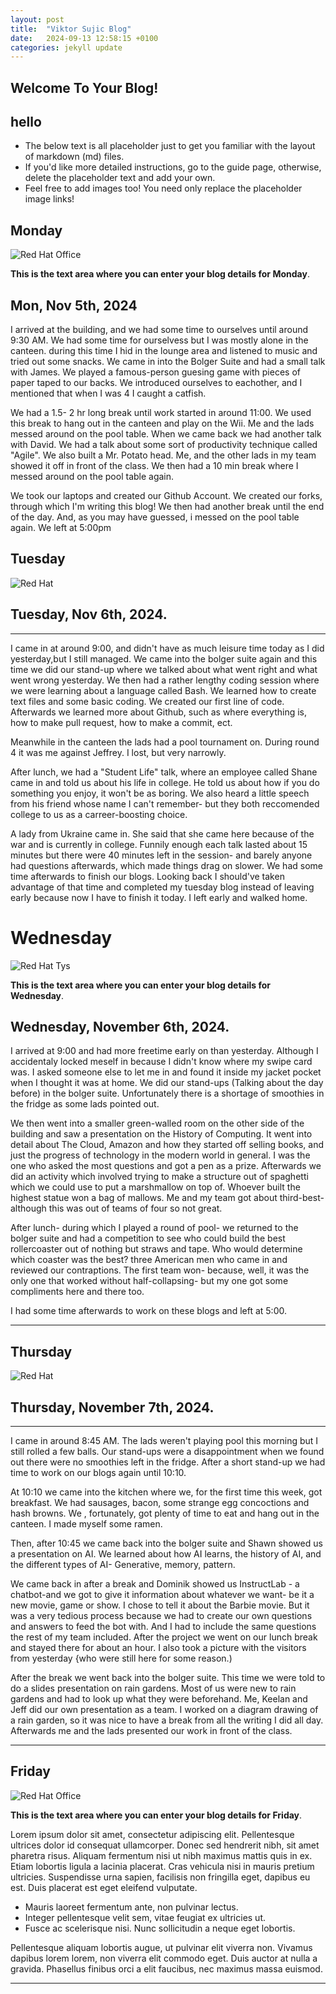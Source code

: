 ```yaml
---
layout: post
title:  "Viktor Sujic Blog"
date:   2024-09-13 12:58:15 +0100
categories: jekyll update
---
```


## Welcome To Your Blog! 
## hello

* The below text is all placeholder just to get you familiar with the layout of markdown (md) files.
* If you'd like more detailed instructions, go to the guide page, otherwise, delete the placeholder text and add your own.
* Feel free to add images too! You need only replace the placeholder image links!


## Monday
![Red Hat Office](https://ctsgroup.ie/images/made/images/uploads/clients/IMG_0606_960_550_s_c1.JPG "Red Hat Waterford")

**This is the text area where you can enter your blog details for Monday**.


Mon, Nov 5th, 2024
-----------------
I arrived at the building, and we had some time to ourselves until around 9:30 AM. We had some time for ourselvess but I was mostly alone in the canteen. 
during this time I hid in the lounge area and listened to music and tried out some snacks.
We came in into the Bolger Suite and had a small talk with James. We played a famous-person guesing game with pieces of paper taped to our backs.
We introduced ourselves to eachother, and I mentioned that when I was 4 I caught a catfish.

We had a 1.5- 2 hr long break until work started in around 11:00.
We used this break to hang out in the canteen and play on the Wii. Me and the lads messed around on the pool table.
When we came back we had another talk with David. We had a talk about some sort of productivity technique called "Agile".
We also built a Mr. Potato head. Me, and the other lads in my team showed it off in front of the class. 
We then had a 10 min break where I messed around on the pool table again.

We took our laptops and created our Github Account. We created our forks, through which I'm writing this blog!
We then had another break until the end of the day. And, as you may have guessed, i messed on the pool table again.
We left at 5:00pm

## Tuesday
![Red Hat](https://media.licdn.com/dms/image/sync/v2/D4E27AQG0k7J11PhVrA/articleshare-shrink_800/articleshare-shrink_800/0/1715854575117?e=2147483647&v=beta&t=p90eVR4DoE3f_dLfR9lHtLAVEG56CL9iItgiYbWf0yU "Red Hat Waterford")

## Tuesday, Nov 6th, 2024.
------------------------
I came in at around 9:00, and didn't have as much leisure time today as I did yesterday,but I still managed.
We came into the bolger suite again and this time we did our stand-up where we talked about what went right and
what went wrong yesterday. 
We then had a rather lengthy coding session where we were learning about a 
language called Bash. We learned how to create text files and some basic coding.
We created our first line of code. 
Afterwards we learned more about Github, such as where everything is, how to make  pull request, how to make a commit, ect.

Meanwhile in the canteen the lads had a pool tournament on. During round 4 it was me against Jeffrey. I lost, but very narrowly.

After lunch, we had a "Student Life" talk, where an employee called Shane came in and told us about his life in college.
He told us about how if you do something you enjoy, it won't be as boring. We also heard a little speech from his
friend whose name I can't remember- but they both reccomended college to us as a carreer-boosting choice.

A lady from Ukraine came in. She said that she came here because of the war and is currently in college.
Funnily enough each talk lasted about 15 minutes but there were 40 minutes left in the session- and barely 
anyone had questions afterwards, which made things drag on slower.
We had some time afterwards to finish our blogs. Looking back I should've taken advantage of that time and completed my
tuesday blog instead of leaving early because now I have to finish it today.
I left early and walked home.

# Wednesday
![Red Hat Tys](https://media.licdn.com/dms/image/D4E12AQGU2MRA1t_flw/article-cover_image-shrink_720_1280/0/1669889882460?e=2147483647&v=beta&t=2iisPY76v14iDs2r6ruxcI0rKQ5a51bWC5Ted8bh6Fc "Red Hat TYs")

**This is the text area where you can enter your blog details for Wednesday**.

## Wednesday, November 6th, 2024.

I arrived at 9:00 and had more freetime early on than yesterday. Although I accidentaly locked meself in because I didn't know where
my swipe card was. I asked someone else to let me in and found it inside my jacket pocket when I thought it was at home.
We did our stand-ups (Talking about the day before) in the bolger suite. Unfortunately there is a shortage of smoothies in the fridge as some lads pointed out.

We then went into a smaller green-walled room on the other side of the building and saw a presentation on the History
of Computing. It went into detail about The Cloud, Amazon and how they started off selling books, and just the progress 
of technology in the modern world in general. I was the one who asked the most questions and got a pen as 
a prize.
Afterwards we did an activity which involved trying to make a structure out of spaghetti which we could use to
put a marshmallow on top of. Whoever built the highest statue won a bag of mallows.
Me and my team got about third-best- although this was out of teams of four so not great.

After lunch- during which I played a round of pool-  we returned to the bolger suite and had
a competition to see who could build the best rollercoaster out of nothing but straws and tape.
Who would determine which coaster was the best? three American men who came in
and reviewed our contraptions. The first team won- because, well, it was the only one that worked without half-collapsing-
but my one got some compliments here and there too.

I had some time afterwards to work on these blogs and left at 5:00.



---
## Thursday
![Red Hat](https://miro.medium.com/v2/resize:fit:1400/0*7VyEZgzwUhQMeBqb "Code")

## Thursday, November 7th, 2024.
---------------------------------
I came in around 8:45 AM. The lads weren't playing pool this morning but I still rolled a few balls. 
Our stand-ups were a disappointment when we found out there were no smoothies left in the fridge.
After a short stand-up we had time to work on our blogs again until 10:10.

At 10:10 we came into the kitchen where we, for the first time this week, got breakfast. We had
sausages, bacon, some strange egg concoctions and hash browns.
We , fortunately, got plenty of time to eat and hang out in the canteen. I made myself some ramen.

Then, after 10:45 we came back into the bolger suite and Shawn showed us a
presentation on AI. We learned about how AI learns, the history of AI, and the
different types of AI- Generative, memory, pattern.

We came back in after a break and Dominik showed us InstructLab - a chatbot-and we got to give it information
about whatever we want- be it a new movie, game or show.
I chose to tell it about the Barbie movie.
But it was a very tedious process because we had to create our own questions and answers
to feed the bot with.
And I had to include the same questions the rest of my team included. 
After the project we went on our lunch break and stayed there for about an hour.
 I also took a picture with the visitors from yesterday {who were still here for some reason.)
 
 After the break we went back into the bolger suite. This time we were told to do a slides presentation on rain gardens.
 Most of us were new to rain gardens and had to look up what they were  beforehand. Me, Keelan and Jeff
 did our own presentation as a team. I worked on a diagram drawing of a rain garden, so it was nice to
 have a break from all the writing I did all day.
 Afterwards me and the lads presented our work in front of the class.



---
## Friday
![Red Hat Office](https://github.blog/wp-content/uploads/2023/10/Collaboration-DarkMode-2.png?resize=1200%2C630 "Github")

**This is the text area where you can enter your blog details for Friday**.

Lorem ipsum dolor sit amet, consectetur adipiscing elit. Pellentesque ultrices dolor id consequat ullamcorper. Donec sed hendrerit nibh, sit amet pharetra risus. Aliquam fermentum nisi ut nibh maximus mattis quis in ex. Etiam lobortis ligula a lacinia placerat. Cras vehicula nisi in mauris pretium ultricies. Suspendisse urna sapien, facilisis non fringilla eget, dapibus eu est. Duis placerat est eget eleifend vulputate. 

* Mauris laoreet fermentum ante, non pulvinar lectus. 
* Integer pellentesque velit sem, vitae feugiat ex ultricies ut. 
* Fusce ac scelerisque nisi. Nunc sollicitudin a neque eget lobortis. 

Pellentesque aliquam lobortis augue, ut pulvinar elit viverra non. Vivamus dapibus lorem lorem, non viverra elit commodo eget. Duis auctor at nulla a gravida. Phasellus finibus orci a elit faucibus, nec maximus massa euismod.

---

